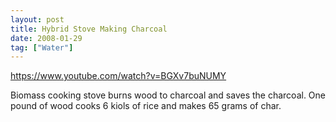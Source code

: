 ```yaml
---
layout: post
title: Hybrid Stove Making Charcoal
date: 2008-01-29
tag: ["Water"]
---
```


https://www.youtube.com/watch?v=BGXv7buNUMY  

Biomass cooking stove burns wood to charcoal and saves the charcoal. One pound of wood cooks 6 kiols of rice and makes 65 grams of char.